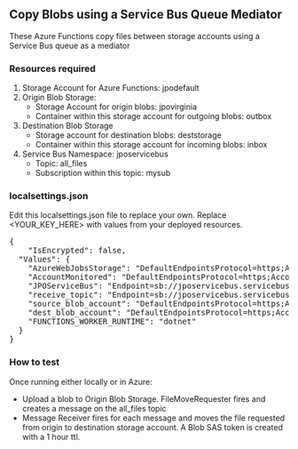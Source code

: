 ﻿## Copy Blobs using a Service Bus Queue Mediator
These Azure Functions copy files between storage accounts using a Service Bus queue as a mediator

### Resources required 
1. Storage Account for Azure Functions: jpodefault
2. Origin Blob Storage:
	* Storage Account for origin blobs: jpovirginia
	* Container within this storage account for outgoing blobs: outbox
3. Destination Blob Storage
	* Storage account for destination blobs: deststorage
	* Container within this storage account for incoming blobs: inbox
4. Service Bus Namespace: jposervicebus
	* Topic: all_files
	* Subscription within this topic: mysub


### localsettings.json
Edit this localsettings.json file to replace your own. Replace <YOUR_KEY_HERE> with values from your deployed resources.
<pre>
{
    "IsEncrypted": false,
  "Values": {
    "AzureWebJobsStorage": "DefaultEndpointsProtocol=https;AccountName=jpodefault;AccountKey=<YOUR_KEY_HERE>;EndpointSuffix=core.usgovcloudapi.net", //DefaultEndpointsProtocol=https;AccountName=rcdev1;AccountKey=kaqcWkmMv+51mwlw19bnhu4+a7rk5YnzwcXHqvG1ambF3mF6jkzRQwUbvihoPh7+WL1p5V6YE15DoCKyk86IgQ==;BlobEndpoint=https://rcdev1.blob.core.windows.net/;TableEndpoint=https://rcdev1.table.core.windows.net/;QueueEndpoint=https://rcdev1.queue.core.windows.net/;FileEndpoint=https://rcdev1.file.core.windows.net/",
    "AccountMonitored": "DefaultEndpointsProtocol=https;AccountName=jpovirginia;AccountKey=<YOUR_KEY_HERE>;EndpointSuffix=core.usgovcloudapi.net",
    "JPOServiceBus": "Endpoint=sb://jposervicebus.servicebus.usgovcloudapi.net/;SharedAccessKeyName=RootManageSharedAccessKey;SharedAccessKey=<YOUR_KEY_HERE>",
    "receive_topic": "Endpoint=sb://jposervicebus.servicebus.usgovcloudapi.net/;SharedAccessKeyName=receive;SharedAccessKey=<YOUR_KEY_HERE>",
    "source_blob_account": "DefaultEndpointsProtocol=https;AccountName=jpovirginia;AccountKey=<YOUR_KEY_HERE>;EndpointSuffix=core.usgovcloudapi.net",
    "dest_blob_account": "DefaultEndpointsProtocol=https;AccountName=deststorage;AccountKey=<YOUR_KEY_HERE>;EndpointSuffix=core.usgovcloudapi.net",
    "FUNCTIONS_WORKER_RUNTIME": "dotnet"
  }
}
</pre>

### How to test
Once running either locally or in Azure:
* Upload a blob to Origin Blob Storage. FileMoveRequester fires and creates a message on the all_files topic
* Message Receiver fires for each message and moves the file requested from origin to destination storage account. A Blob SAS token is created with a 1 hour ttl.



